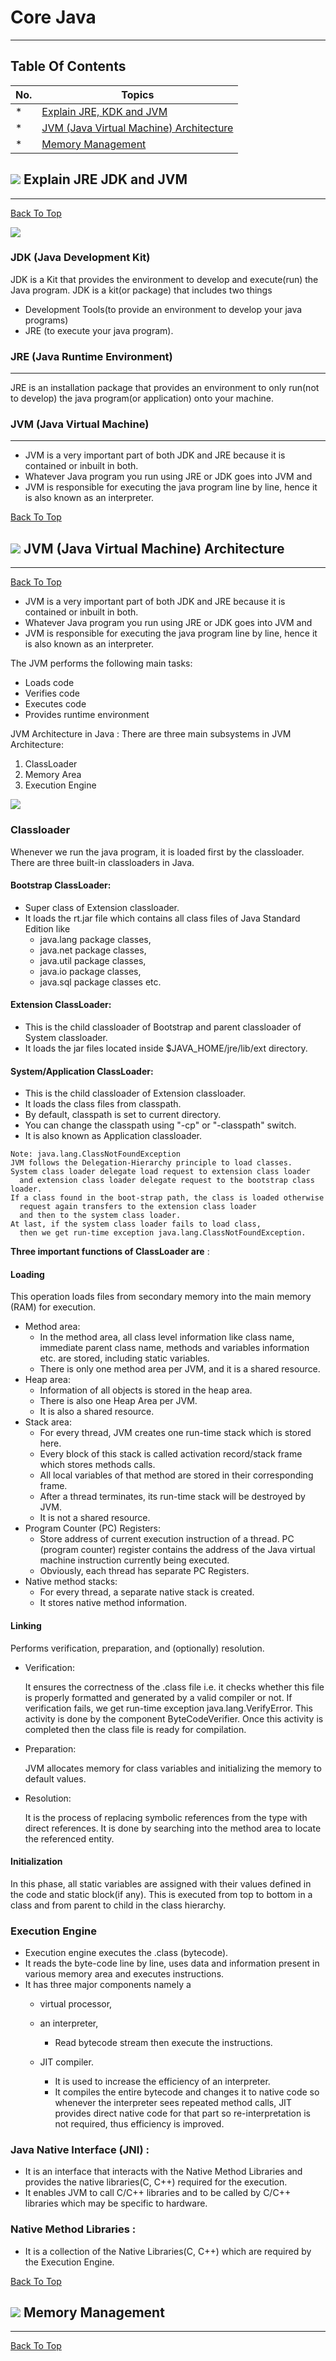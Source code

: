 # Core Java

---

## Table Of Contents


| No. | Topics                                                                            |
| --- | --------------------------------------------------------------------------------- |
| *   | [Explain JRE, KDK and JVM](#Explain-JRE-JDK-and-JVM)                              |
| *   | [JVM (Java Virtual Machine) Architecture](#jvm-java-virtual-machine-architecture) |
| *   | [Memory Management](#memory-management)                                           |

## ![](../../images/red_circle_24.png) Explain JRE JDK and JVM

---

[Back To Top](#Table-Of-Contents)

![](../../images/core_java/jdk_jre_jvm.png)

### **JDK (Java Development Kit)**

JDK is a Kit that provides the environment to develop and execute(run) the Java program. JDK is a kit(or package) that includes two things

* Development Tools(to provide an environment to develop your java programs)
* JRE (to execute your java program).

### **JRE (Java Runtime Environment)**

---

JRE is an installation package that provides an environment to only run(not to develop) the java program(or application) onto your machine.

### **JVM (Java Virtual Machine)**

---

* JVM is a very important part of both JDK and JRE because it is contained or inbuilt in both.
* Whatever Java program you run using JRE or JDK goes into JVM and
* JVM is responsible for executing the java program line by line, hence it is also known as an interpreter.

[Back To Top](#Table-Of-Contents)

## ![](../../images/red_circle_24.png) **JVM (Java Virtual Machine) Architecture**

---

[Back To Top](#Table-Of-Contents)

* JVM is a very important part of both JDK and JRE because it is contained or inbuilt in both.
* Whatever Java program you run using JRE or JDK goes into JVM and
* JVM is responsible for executing the java program line by line, hence it is also known as an interpreter.

The JVM performs the following main tasks:

* Loads code
* Verifies code
* Executes code
* Provides runtime environment

JVM Architecture in Java : There are three main subsystems in JVM Architecture:

1. ClassLoader
2. Memory Area
3. Execution Engine

![](../../images/core_java/jvm_model.webp)

### Classloader

Whenever we run the java program, it is loaded first by the classloader.
There are three built-in classloaders in Java.

#### Bootstrap ClassLoader:

* Super class of Extension classloader.
* It loads the rt.jar file which contains all class files of Java Standard Edition like
  * java.lang package classes,
  * java.net package classes,
  * java.util package classes,
  * java.io package classes,
  * java.sql package classes etc.

#### Extension ClassLoader:

* This is the child classloader of Bootstrap and parent classloader of System classloader.
* It loads the jar files located inside $JAVA_HOME/jre/lib/ext directory.

#### System/Application ClassLoader:

* This is the child classloader of Extension classloader.
* It loads the class files from classpath.
* By default, classpath is set to current directory.
* You can change the classpath using "-cp" or "-classpath" switch.
* It is also known as Application classloader.

```
Note: java.lang.ClassNotFoundException
JVM follows the Delegation-Hierarchy principle to load classes. 
System class loader delegate load request to extension class loader 
  and extension class loader delegate request to the bootstrap class loader. 
If a class found in the boot-strap path, the class is loaded otherwise 
  request again transfers to the extension class loader 
  and then to the system class loader. 
At last, if the system class loader fails to load class, 
  then we get run-time exception java.lang.ClassNotFoundException.
```

**Three important functions of ClassLoader are** :

#### Loading

This operation loads files from secondary memory into the main memory (RAM) for execution.

* Method area:
  * In the method area, all class level information like class name, immediate parent class name, methods and variables information etc. are stored, including static variables.
  * There is only one method area per JVM, and it is a shared resource.
* Heap area:
  * Information of all objects is stored in the heap area.
  * There is also one Heap Area per JVM.
  * It is also a shared resource.
* Stack area:
  * For every thread, JVM creates one run-time stack which is stored here.
  * Every block of this stack is called activation record/stack frame which stores methods calls.
  * All local variables of that method are stored in their corresponding frame.
  * After a thread terminates, its run-time stack will be destroyed by JVM.
  * It is not a shared resource.
* Program Counter (PC) Registers:
  * Store address of current execution instruction of a thread. PC (program counter) register contains the address of the Java virtual machine instruction currently being executed.
  * Obviously, each thread has separate PC Registers.
* Native method stacks:
  * For every thread, a separate native stack is created.
  * It stores native method information.

#### Linking

Performs verification, preparation, and (optionally) resolution.

* Verification:

  It ensures the correctness of the .class file i.e. it checks whether this file is properly formatted and generated by a valid compiler or not. If verification fails, we get run-time exception java.lang.VerifyError. This activity is done by the component ByteCodeVerifier. Once this activity is completed then the class file is ready for compilation.
* Preparation:

  JVM allocates memory for class variables and initializing the memory to default values.
* Resolution:

  It is the process of replacing symbolic references from the type with direct references. It is done by searching into the method area to locate the referenced entity.

#### Initialization

In this phase, all static variables are assigned with their values defined in the code and static block(if any). This is executed from top to bottom in a class and from parent to child in the class hierarchy.

### Execution Engine

* Execution engine executes the .class (bytecode).
* It reads the byte-code line by line, uses data and information present in various memory area and executes instructions.
* It has three major components namely a
  * virtual processor,
  * an interpreter,

    * Read bytecode stream then execute the instructions.
  * JIT compiler.

    * It is used to increase the efficiency of an interpreter.
    * It compiles the entire bytecode and changes it to native code so whenever the interpreter sees repeated method calls, JIT provides direct native code for that part so re-interpretation is not required, thus efficiency is improved.

### Java Native Interface (JNI) :

* It is an interface that interacts with the Native Method Libraries and provides the native libraries(C, C++) required for the execution.
* It enables JVM to call C/C++ libraries and to be called by C/C++ libraries which may be specific to hardware.

### Native Method Libraries :

* It is a collection of the Native Libraries(C, C++) which are required by the Execution Engine.

[Back To Top](#Table-Of-Contents)

## ![](../../images/red_circle_24.png) Memory Management

---

[Back To Top](#Table-Of-Contents)

